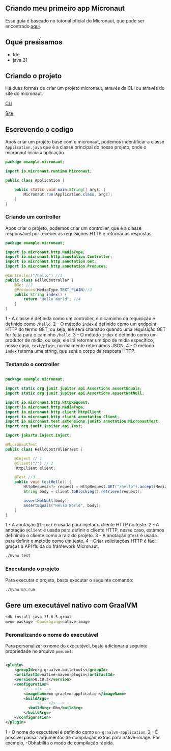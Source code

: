 ## Criando meu primeiro app Micronaut

Esse guia é baseado no tutorial oficial do Micronaut, que pode ser encontrado [aqui](https://guides.micronaut.io/latest/creating-your-first-micronaut-app-maven-java.html).


## Oqué presisamos

* Ide
* java 21


## Criando o projeto

Há duas formas de criar um projeto micronaut, através da CLI ou através do site do micronaut.

[CLI](https://micronaut-projects.github.io/micronaut-starter/latest/guide/#installation)

[Site](https://micronaut.io/launch)


## Escrevendo o codigo

Apos criar um projeto base com o micronaut, podemos indentificar a classe `Application.java` que é a classe principal do nosso projeto, onde o micronaut inicia a aplicação.

```java
package example.micronaut;

import io.micronaut.runtime.Micronaut;

public class Application {

    public static void main(String[] args) {
        Micronaut.run(Application.class, args);
    }
}
```

### Criando um controller

Apos criar o projeto, podemos criar um controller, que é a classe responsável por receber as requisições HTTP e retornar as respostas.

```java
package example.micronaut;

import io.micronaut.http.MediaType;
import io.micronaut.http.annotation.Controller;
import io.micronaut.http.annotation.Get;
import io.micronaut.http.annotation.Produces;

@Controller("/hello") //1
public class HelloController {
    @Get //2
    @Produces(MediaType.TEXT_PLAIN)//3
    public String index() {
        return "Hello World"; //4
    }
}
```

1 - A classe é definida como um controller, e o caminho da requisição é definido como `/hello`.
2 - O método `index` é definido como um endpoint HTTP do termo  GET, ou seja, ele será chamado quando uma requisição GET for feita para o caminho `/hello`.
3 - O método `index` é definido como um produtor de mídia, ou seja, ele irá retornar um tipo de mídia específico, nesse caso, `text/plain`, normalmente retornamos JSON.
4 - O método `index` retorna uma string, que será o corpo da resposta HTTP.


### Testando o controller

```java

package example.micronaut;

import static org.junit.jupiter.api.Assertions.assertEquals;
import static org.junit.jupiter.api.Assertions.assertNotNull;

import io.micronaut.http.HttpRequest;
import io.micronaut.http.MediaType;
import io.micronaut.http.client.HttpClient;
import io.micronaut.http.client.annotation.Client;
import io.micronaut.test.extensions.junit5.annotation.MicronautTest;
import org.junit.jupiter.api.Test;

import jakarta.inject.Inject;

@MicronautTest
public class HelloControllerTest {

    @Inject // 1
    @Client("/") // 2
    HttpClient client;

    @Test //3
    public void testHello() {
        HttpRequest<?> request = HttpRequest.GET("/hello").accept(MediaType.TEXT_PLAIN); //4
        String body = client.toBlocking().retrieve(request);

        assertNotNull(body);
        assertEquals("Hello World", body);
    }
}

```

1 - A anotação `@Inject` é usada para injetar o cliente HTTP no teste.
2 - A anotação `@Client` é usada para definir o cliente HTTP, nesse caso, estamos definindo o cliente como a raiz do projeto.
3 - A anotação `@Test` é usada para definir o método como um teste.
4 - Criar solicitações HTTP é fácil graças à API fluida do framework Micronaut.

```bash
./mvnw test
```

### Executando o projeto

Para executar o projeto, basta executar o seguinte comando:

```bash
./mvnw mn:run
```


## Gere um executável nativo com GraalVM

```bash
sdk install java 21.0.5-graal
mvnw package -Dpackaging=native-image
```

### Peronalizando o nome do executável

Para personalizar o nome do executável, basta adicionar a seguinte propriedade no arquivo `pom.xml`:

```xml

<plugin>
    <groupId>org.graalvm.buildtools</groupId>
    <artifactId>native-maven-plugin</artifactId>
    <version>0.10.3</version>
    <configuration>
        <!-- <1> -->
        <imageName>mn-graalvm-application</imageName>
        <buildArgs>
              <!-- <2> -->
          <buildArg>-Ob</buildArg>
        </buildArgs>
    </configuration>
</plugin>

```

1 - O nome do executável é definido como `mn-graalvm-application`.
2 - É possível passar argumentos de compilação extras para native-image. Por exemplo, -Obhabilita o modo de compilação rápida.
